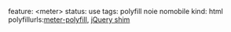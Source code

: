feature: &lt;meter>
status: use
tags: polyfill noie nomobile
kind: html
polyfillurls:[meter-polyfill](https://gist.github.com/667320), [jQuery shim](https://github.com/xjamundx/HTML5-Meter-Shim)


